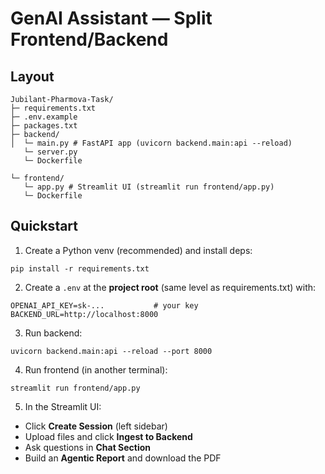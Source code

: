 # GenAI Assistant — Split Frontend/Backend

## Layout
```
Jubilant-Pharmova-Task/
├─ requirements.txt
├─ .env.example
├─ packages.txt
├─ backend/
│  └─ main.py # FastAPI app (uvicorn backend.main:api --reload)
   └─ server.py
   └─ Dockerfile 
       
└─ frontend/
   └─ app.py # Streamlit UI (streamlit run frontend/app.py)
   └─ Dockerfile  
```

## Quickstart

1) Create a Python venv (recommended) and install deps:
```
pip install -r requirements.txt
```

2) Create a `.env` at the **project root** (same level as requirements.txt) with:
```
OPENAI_API_KEY=sk-...           # your key
BACKEND_URL=http://localhost:8000
```

3) Run backend:
```
uvicorn backend.main:api --reload --port 8000
```

4) Run frontend (in another terminal):
```
streamlit run frontend/app.py
```

5) In the Streamlit UI:
- Click **Create Session** (left sidebar)
- Upload files and click **Ingest to Backend**
- Ask questions in **Chat Section**
- Build an **Agentic Report** and download the PDF

